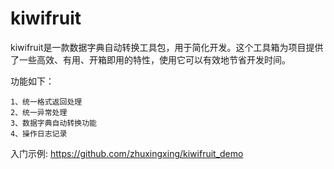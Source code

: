# kiwifruit
kiwifruit是一款数据字典自动转换工具包，用于简化开发。这个工具箱为项目提供了一些高效、有用、开箱即用的特性，使用它可以有效地节省开发时间。

功能如下：

	1、统一格式返回处理
	2、统一异常处理
	3、数据字典自动转换功能
	4、操作日志记录

入门示例:
https://github.com/zhuxingxing/kiwifruit_demo
